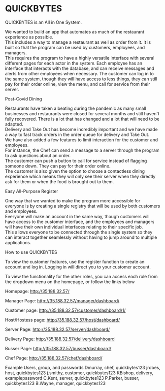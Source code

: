 # QUICKBYTES

QUICKBYTES is an All in One System. 

We wanted to build an app that automates as much of the restaurant experience as possible.  
This includes a way to manage a restaurant as well as order from it. 
It is built so that the program can be used by customers, employees, and managers.  
This requires the program to have a highly versatile interface with several different pages for each actor in the system. 
Each employee has an interface that interacts with the database, and can receive messages and alerts from other employees when necessary. 
The customer can log in to the same system, though they will have access to less things, they can still pay for their order online, view the menu, and call for service from their server.


Post-Covid Dining 

Restaurants have taken a beating during the pandemic as many small businesses and restaurants were closed for several months and still haven't fully recovered.
There is a lot that has changed and a lot that will need to be adapted.  
Delivery and Take Out has become incredibly important and we have made a way to fast track orders in the order queue for delivery and Take Out.  
We have also added a few features to limit interaction for the customer and employees.  
For instance, the Chef can send a message to a server through the program to ask questions about an order.  
The customer can push a button to call for service instead of flagging someone down. 
They can pay for their order online.  
The customer is also given the option to choose a contactless dining experience which means they will only see their server when they directly ask for them or when the food is brought out to them.

Easy All-Purpose Register 

One way that we wanted to make the program more accessible for everyone is by creating a single registry that will be used by both customers and employees.  
Everyone will make an account in the same way, though customers will have access to the customer interface, and the employees and managers will have their own individual interfaces relating to their specific job.  
This allows everyone to be connected through the single system so they can interact together seamlessly without having to jump around to multiple applications.


How to use QUICKBYTES 

To view the customer features, use the register function to create an account and log in. Logging in will direct you to your customer account.

To view the functionality for the other roles, you can access each role from the dropdown menu on the homepage, or follow the links below

Homepage: http://35.188.32.57/

Manager Page: http://35.188.32.57/manager/dashboard/

Customer page: http://35.188.32.57/customer/dashboard/1/

Host/Hostess page: http://35.188.32.57/host/dashboard/

Server Page: http://35.188.32.57/server/dashboard/

Delivery Page: http://35.188.32.57/delivery/dashboard

Busser Page: http://35.188.32.57/busser/dashboard/

Chef Page: http://35.188.32.57/chef/dashboard/

Example Users, group, and passwords
Dmurray, chef, quickbytes123
jrobes, host, quickbytes123
j.smithy, customer, quickbytes123
KBishop, delivery, examplepassword
C.Kent, server, quickbytes123
P.Parker, busser, quickbytes123
B.Wayne, manager, quickbytes123
